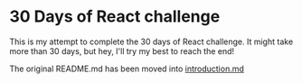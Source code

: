 # 30 Days of React challenge

This is my attempt to complete the 30 days of React challenge.
It might take more than 30 days, but hey, I'll try my best to
reach the end!

The original README.md has been moved into [introduction.md](./introduction.md)